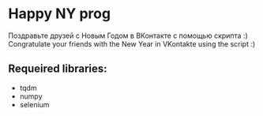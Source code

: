 # Happy NY prog

Поздравьте друзей с Новым Годом в ВКонтакте с помощью скрипта :)
Congratulate your friends with the New Year in VKontakte using the script :)

## Requeired libraries:
- tqdm
- numpy
- selenium
